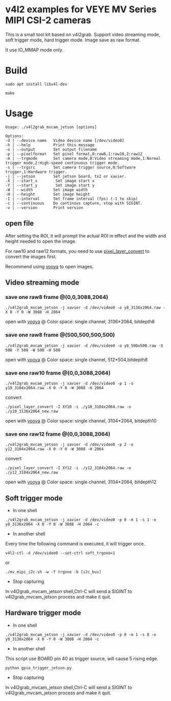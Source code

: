 # v4l2 examples for VEYE MV Series MIPI CSI-2 cameras

This is a small tool kit based on v4l2grab. 
Support video streaming mode, soft trigger mode, hard trigger mode. 
Image save as raw format.

It use IO_MMAP mode only.

# Build

```
sudo apt install libv4l-dev
```

```
make
```
# Usage

```
Usage: ./v4l2grab_mvcam_jetson [options]

Options:
-d | --device name   Video device name [/dev/video0]
-h | --help          Print this message
-o | --output        Set output filename
-p | --pixelformat   Set pixel format,0:raw8,1:raw10,2:raw12
-m | --trgmode       Set camera mode,0:Video streaming mode,1:Normal trigger mode,2:High-speed continuous trigger mode.
-s | --trgsrc        Set camera trigger source,0:Software trigger,1:Hardware trigger.
-j | --jetson        Set jetson board, tx2 or xavier.
-X | --start_x        Set image start x
-Y | --start_y        Set image start y
-W | --width         Set image width
-H | --height        Set image height
-I | --interval      Set frame interval (fps) (-1 to skip)
-c | --continuous    Do continous capture, stop with SIGINT.
-v | --version       Print version
```

## open file

After setting the ROI, it will prompt the actual ROI in effect and the width and height needed to open the image.

For raw10 and raw12 formats, you need to use [pixel_layer_convert](https://github.com/veyeimaging/pixel_layer_convert) to convert the images first.

Recommend using [vooya](https://www.offminor.de/) to open images.

## Video streaming mode

### save one raw8 frame @(0,0,3088,2064)
```
./v4l2grab_mvcam_jetson -j xavier -d /dev/video0 -o y8_3136x2064.raw -X 0 -Y 0 -W 3088 -H 2064 
```
open with [vooya](https://www.offminor.de/) @ Color space: single channel, 3136*2064, bitdepth8

### save one raw8 frame @(500,500,500,500)
```
./v4l2grab_mvcam_jetson -j xavier -d /dev/video0 -o y8_500x500.raw -X 500 -Y 500 -W 500 -H 500 
```
open with [vooya](https://www.offminor.de/) @ Color space: single channel, 512*504,bitdepth8

### save one raw10 frame @(0,0,3088,2064)
```
./v4l2grab_mvcam_jetson -j xavier -d /dev/video0 -p 1 -o y10_3104x2064.raw -X 0 -Y 0 -W 3088 -H 2064 
```
convert
```
./pixel_layer_convert -I XY10 -i ./y10_3104x2064.raw -o ./y10_3136x2064_new.raw 
```
open with [vooya](https://www.offminor.de/) @ Color space: single channel, 3104*2064, bitdepth10

### save one raw12 frame @(0,0,3088,2064)

```
./v4l2grab_mvcam_jetson -j xavier -d /dev/video0 -p 2 -o y12_3104x2064.raw -X 0 -Y 0 -W 3088 -H 2064 
```
convert
```
./pixel_layer_convert -I XY12 -i ./y12_3104x2064.raw -o ./y12_3104x2064_new.raw 
```
open with [vooya](https://www.offminor.de/) @ Color space: single channel, 3104*2064, bitdepth12

## Soft trigger mode 
- In one shell
```
./v4l2grab_mvcam_jetson -j xavier -d /dev/video0 -p 0 -m 1 -s 1 -o y8_3136x2064 -X 0 -Y 0 -W 3088 -H 2064 -c 
```
- In another shell

Every time the following command is executed, it will trigger once.
```
v4l2-ctl -d /dev/video0 --set-ctrl soft_trgone=1
```
or

```
./mv_mipi_i2c.sh -w -f trgone -b [i2c_bus]
```
- Stop capturing

In v4l2grab_mvcam_jetson shell,Ctrl-C will send a SIGINT to v4l2grab_mvcam_jetson process and make it quit.

## Hardware trigger mode 
- In one shell

```
./v4l2grab_mvcam_jetson -j xavier -d /dev/video0 -p 0 -m 1 -s 0 -o y8_3136x2064 -X 0 -Y 0 -W 3088 -H 2064 -c 
```

- In another shell

This script use BOARD pin 40 as trigger source, will cause 5 rising edge.
```
python gpio_trigger_jetson.py
```
- Stop capturing

In v4l2grab_mvcam_jetson shell,Ctrl-C will send a SIGINT to v4l2grab_mvcam_jetson process and make it quit.
